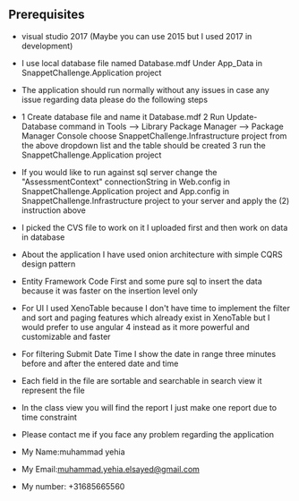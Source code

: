 ## Prerequisites
* visual studio 2017 (Maybe you can use 2015 but I used 2017 in development)

* I use local database file named Database.mdf Under App_Data in SnappetChallenge.Application project 
* The application should run normally without any issues in case any issue regarding data please do the    following steps
* 1 Create database file and name it Database.mdf 
  2 Run Update-Database command in Tools –> Library Package Manager –> Package Manager Console 
    choose SnappetChallenge.Infrastructure project from the above dropdown list and the table should be created
  3 run the SnappetChallenge.Application project 

* If you would like to run against  sql server change the "AssessmentContext" connectionString in    Web.config in SnappetChallenge.Application project and  App.config in SnappetChallenge.Infrastructure project to your server and apply the (2) instruction  above

* I picked the CVS file to work on it I uploaded first and then work on data in database  

* About the application I have used onion architecture with simple CQRS design pattern 

* Entity Framework Code First and some pure sql to insert the data because it was faster on the     insertion level only 

* For UI I used XenoTable because I don't have time to implement the filter and sort and paging features which already exist in XenoTable but I would prefer to use angular 4 instead as it more powerful and customizable and faster 

* For filtering Submit Date Time I show the date in range three minutes before and after the entered date and time 

* Each field in the file are sortable and searchable in search view it represent the file 

* In the class view you will find the report I just make one report due to time constraint 

* Please contact me if you face any problem regarding the application  

* My Name:muhammad yehia

* My Email:muhammad.yehia.elsayed@gmail.com

* My number: +31685665560











 
